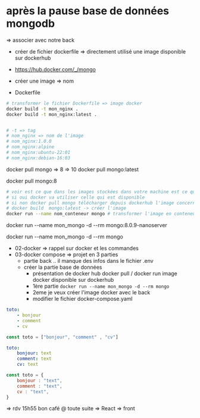 # après la pause base de données mongodb 

=> associer avec notre back 

- créer de fichier dockerfile => directement utilisé une image disponible sur dockerhub
- <https://hub.docker.com/_/mongo>


- créer une image => nom 
- Dockerfile 

 
```sh
# transformer le fichier Dockerfile => image docker 
docker build -t mon_nginx .
docker build -t mon_nginx:latest .


# -t => tag 
# nom_nginx => nom de l'image 
# nom_nginx:1.0.0
# nom_nginx:alpine
# nom_nginx:ubuntu-22:01
# nom_nginx:debian-16:03
```

docker pull mongo => 8    => 10
docker pull mongo:latest 

docker pull mongo:8


```sh
# voir est ce que dans les images stockées dans votre machine est ce que vous avez une image mongo:latest
# si oui docker va utiliser celle qui est disponible
# si non docker pull mongo télécharger depuis dockerhub l'image concernée mongo:latest
# docker build  mongo:latest -> créer l'image 
docker run --name nom_conteneur mongo # transformer l'image en conteneur 
```

docker run --name mon_mongo -d --rm mongo:8.0.9-nanoserver

docker run --name mon_mongo -d --rm mongo


- 02-docker => rappel sur docker et les commandes
- 03-docker compose => projet en 3 parties
    - partie back .. il manque des infos dans le fichier .env
    - créer la partie base de données 
        - présentation de docker hub docker pull / docker run image docker disponible sur dockerhub 
        - 1ère partie `docker run --name mon_mongo -d --rm mongo`     
        - 2eme je veux créer l'image docker avec le back 
        - modifier le fichier docker-compose.yaml


```yaml
toto:
    - bonjour
    - comment
    - cv

```

```js
const toto = ["bonjour", "comment" , "cv"]
```


```yaml
toto:
    bonjour: text
    comment: text
    cv: text

```

```js
const toto = {
    bonjour : "text",
    comment : "text",
    cv : "text",
}
```

=> rdv 15h55 bon café @ toute suite 
=> React => front 